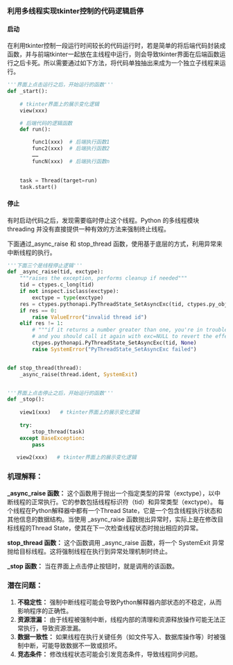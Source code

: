 ### 利用多线程实现tkinter控制的代码逻辑启停

#### 启动

在利用tkinter控制一段运行时间较长的代码运行时，若是简单的将后端代码封装成函数，并与前端tkinter一起放在主线程中运行，则会导致tkinter界面在后端函数运行之后卡死。所以需要通过如下方法，将代码单独抽出来成为一个独立子线程来运行。

```python
'''界面上点击运行之后，开始运行的函数'''
def _start():
    
    # tkinter界面上的展示变化逻辑
    view(xxx)

    # 后端代码的逻辑函数
    def run():

        func1(xxx)  # 后端执行函数1
        func2(xxx)  # 后端执行函数2
        ……
        funcN(xxx)  # 后端执行函数n

	
    task = Thread(target=run)
    task.start()
```


  
#### 停止

有时启动代码之后，发现需要临时停止这个线程。Python 的多线程模块 threading 并没有直接提供一种有效的方法来强制终止线程。

下面通过_async_raise 和 stop_thread 函数，使用基于底层的方式，利用异常来中断线程的执行。

```python
'''下面三个是线程停止逻辑'''
def _async_raise(tid, exctype):
    """raises the exception, performs cleanup if needed"""
    tid = ctypes.c_long(tid)
    if not inspect.isclass(exctype):
        exctype = type(exctype)
    res = ctypes.pythonapi.PyThreadState_SetAsyncExc(tid, ctypes.py_object(exctype))
    if res == 0:
        raise ValueError("invalid thread id")
    elif res != 1:
        # """if it returns a number greater than one, you're in trouble,
        # and you should call it again with exc=NULL to revert the effect"""
        ctypes.pythonapi.PyThreadState_SetAsyncExc(tid, None)
        raise SystemError("PyThreadState_SetAsyncExc failed")


def stop_thread(thread):
    _async_raise(thread.ident, SystemExit)


'''界面上点击停止之后，开始运行的函数'''
def _stop():
    
    view1(xxx)   # tkinter界面上的展示变化逻辑
    
    try:
        stop_thread(task)
    except BaseException:
        pass
    
   view2(xxx)   # tkinter界面上的展示变化逻辑
```
  
### 机理解释：

**_async_raise 函数：** 这个函数用于抛出一个指定类型的异常（exctype），以中断线程的正常执行。它的参数包括线程标识符（tid）和异常类型（exctype）。
每个线程在Python解释器中都有一个Thread State，它是一个包含线程执行状态和其他信息的数据结构。当使用 _async_raise 函数抛出异常时，实际上是在修改目标线程的Thread State，使其在下一次检查线程状态时抛出相应的异常。

**stop_thread 函数：** 这个函数调用 _async_raise 函数，将一个 SystemExit 异常抛给目标线程。这将强制线程在执行到异常处理机制时终止。

**_stop 函数：** 当在界面上点击停止按钮时，就是调用的该函数。

### 潜在问题：
1. **不稳定性：** 强制中断线程可能会导致Python解释器内部状态的不稳定，从而影响程序的正确性。
2. **资源泄漏：** 由于线程被强制中断，线程内部的清理和资源释放操作可能无法正常执行，导致资源泄漏。
3. **数据一致性：** 如果线程在执行关键任务（如文件写入、数据库操作等）时被强制中断，可能导致数据不一致或损坏。
4. **竞态条件：** 修改线程状态可能会引发竞态条件，导致线程同步问题。
